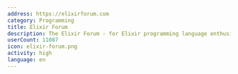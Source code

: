 ```yaml
---
address: https://elixirforum.com
category: Programming
title: Elixir Forum
description: The Elixir Forum - for Elixir programming language enthusiasts!
userCount: 11087
icon: elixir-forum.png
activity: high
language: en
---
```

